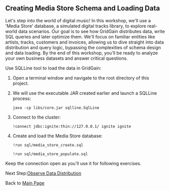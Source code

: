 ## Creating Media Store Schema and Loading Data

Let's step into the world of digital music! In this workshop, we'll use a 'Media Store' database, a simulated digital tracks library, to explore real-world data scenarios. Our goal is to see how GridGain distributes data, write SQL queries and later optimize them. We'll focus on familiar entities like artists, tracks, customers and invoices, allowing us to dive straight into data distribution and query logic, bypassing the complexities of schema design and data loading. By the end of this workshop, you'll be ready to analyze your own business datasets and answer critical questions.

Use SQLLine tool to load the data in GridGain:

1. Open a terminal window and navigate to the root directory of this project.
   
2. We will use the executable JAR created earlier and launch a SQLLine process:
 
    <pre><code>java -cp libs/core.jar sqlline.SqlLine</code></pre>
    
   
3. Connect to the cluster:
   <pre><code>!connect jdbc:ignite:thin://127.0.0.1/ ignite ignite</code></pre>


4. Create and load the Media Store database:
    <pre><code>!run sql/media_store_create.sql</code></pre>
    
    <pre><code>!run sql/media_store_populate.sql</code></pre>
   

Keep the connection open as you'll use it for following exercises.

Next Step:[Observe Data Distribution](PartitionedData.md)

Back to [Main Page](../README.md/#step-by-step-guide)
